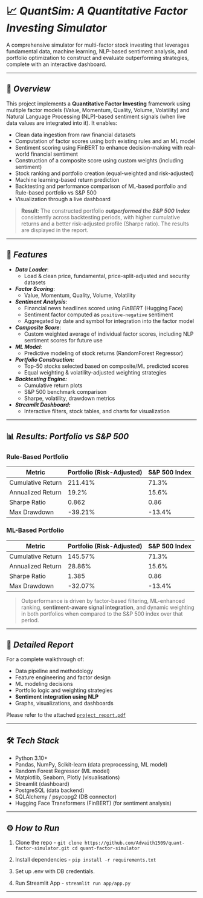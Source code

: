 # 📈 ***QuantSim: A Quantitative Factor Investing Simulator***

A comprehensive simulator for multi-factor stock investing that leverages fundamental data, machine learning, NLP-based sentiment analysis, and portfolio optimization to construct and evaluate outperforming strategies, complete with an interactive dashboard.

---

## 🚀 ***Overview***

This project implements a **Quantitative Factor Investing** framework using multiple factor models (Value, Momentum, Quality, Volume, Volatility) and Natural Language Processing (NLP)-based sentiment signals (when live data values are integrated into it). It enables:
- Clean data ingestion from raw financial datasets
- Computation of factor scores using both existing rules and an ML model
- Sentiment scoring using FinBERT to enhance decision-making with real-world financial sentiment
- Construction of a composite score using custom weights (including sentiment)
- Stock ranking and portfolio creation (equal-weighted and risk-adjusted)
- Machine learning-based return prediction
- Backtesting and performance comparison of ML-based portfolio and Rule-based portfolio vs S&P 500
- Visualization through a live dashboard

> **Result**: The constructed portfolio ***outperformed the S&P 500 Index*** consistently across backtesting periods, with higher cumulative returns and a better risk-adjusted profile (Sharpe ratio). The results are displayed in the report.

---

## 🧩 ***Features***

- ***Data Loader***:
  - Load & clean price, fundamental, price-split-adjusted and security datasets
- ***Factor Scoring***:
  - Value, Momentum, Quality, Volume, Volatility
- ***Sentiment Analysis***:
  - Financial news headlines scored using *FinBERT* (Hugging Face)
  - Sentiment factor computed as `positive-negative` sentiment
  - Aggregated by date and symbol for integration into the factor model
- ***Composite Score***:
  - Custom weighted average of individual factor scores, including NLP sentiment scores for future use
- ***ML Model***:
  - Predictive modeling of stock returns (RandomForest Regressor)
- ***Portfolio Construction:***
  - Top-50 stocks selected based on composite/ML predicted scores
  - Equal weighting & volatility-adjusted weighting strategies
- ***Backtesting Engine:***
  - Cumulative return plots
  - S&P 500 benchmark comparison
  - Sharpe, volatility, drawdown metrics
- ***Streamlit Dashboard:***
  - Interactive filters, stock tables, and charts for visualization

---

## 📊 ***Results: Portfolio vs S&P 500***

### Rule-Based Portfolio
| Metric                  | Portfolio (Risk-Adjusted) | S&P 500 Index |
|-------------------------|---------------------------|---------------|
| Cumulative Return       | 211.41%                   | 71.3%         |
| Annualized Return       | 19.2%                     | 15.6%         |
| Sharpe Ratio            | 0.862                     | 0.86          |
| Max Drawdown            | -39.21%                   | -13.4%        |

### ML-Based Portfolio
| Metric                  | Portfolio (Risk-Adjusted) | S&P 500 Index |
|-------------------------|---------------------------|---------------|
| Cumulative Return       | 145.57%                   | 71.3%         |
| Annualized Return       | 28.86%                    | 15.6%         |
| Sharpe Ratio            | 1.385                     | 0.86          |
| Max Drawdown            | -32.07%                   | -13.4%        |

> Outperformance is driven by factor-based filtering, ML-enhanced ranking, **sentiment-aware signal integration**, and dynamic weighting in both portfolios when compared to the S&P 500 index over that period.

---

## 📄 ***Detailed Report***

For a complete walkthrough of:
- Data pipeline and methodology
- Feature engineering and factor design
- ML modeling decisions
- Portfolio logic and weighting strategies
- **Sentiment integration using NLP**
- Graphs, visualizations, and dashboards

Please refer to the attached [`project_report.pdf`](project_report.pdf)

---

## 🛠️ ***Tech Stack***
- Python 3.10+
- Pandas, NumPy, Scikit-learn (data preprocessing, ML model)
- Random Forest Regressor (ML model) 
- Matplotlib, Seaborn, Plotly (visualisations)
- Streamlit (dashboard)
- PostgreSQL (data backend)
- SQLAlchemy / psycopg2 (DB connector)
- Hugging Face Transformers (FinBERT) (for sentiment analysis)

---
## ⚙️ ***How to Run***

1. Clone the repo -
`git clone https://github.com/Advaith1509/quant-factor-simulator.git
cd quant-factor-simulator`

2. Install dependencies -
`pip install -r requirements.txt`

3. Set up .env with DB credentials.
   
4. Run Streamlit App -
`streamlit run app/app.py`

---
